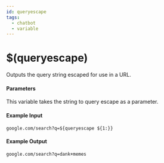 ```yaml
---
id: queryescape
tags:
  - chatbot
  - variable
---
```


# $(queryescape)

Outputs the query string escaped for use in a URL.

#### Parameters

This variable takes the string to query escape as a parameter.

#### Example Input

```
google.com/search?q=${queryescape ${1:}}
```

#### Example Output

```
google.com/search?q=dank+memes
```
